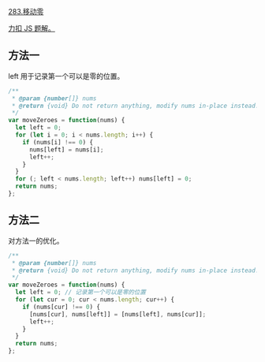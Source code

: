 [283.移动零](https://leetcode-cn.com/problems/move-zeroes/submissions/)

[力扣 JS 题解。](https://github.com/GuYueJiaJie/blog/blob/master/%E7%AE%97%E6%B3%95%E4%B8%8E%E6%95%B0%E6%8D%AE%E7%BB%93%E6%9E%84/README.md)

## 方法一

left 用于记录第一个可以是零的位置。

```javascript
/**
 * @param {number[]} nums
 * @return {void} Do not return anything, modify nums in-place instead.
 */
var moveZeroes = function(nums) {
  let left = 0;
  for (let i = 0; i < nums.length; i++) {
    if (nums[i] !== 0) {
      nums[left] = nums[i];
      left++;
    }
  }
  for (; left < nums.length; left++) nums[left] = 0;
  return nums;
};
```

## 方法二

对方法一的优化。

```javascript
/**
 * @param {number[]} nums
 * @return {void} Do not return anything, modify nums in-place instead.
 */
var moveZeroes = function(nums) {
  let left = 0; // 记录第一个可以是零的位置
  for (let cur = 0; cur < nums.length; cur++) {
    if (nums[cur] !== 0) {
      [nums[cur], nums[left]] = [nums[left], nums[cur]];
      left++;
    }
  }
  return nums;
};
```
